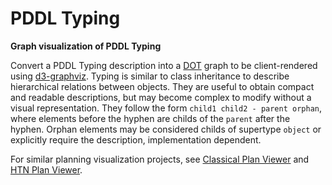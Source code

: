 # PDDL Typing
**Graph visualization of PDDL Typing**

Convert a PDDL Typing description into a [DOT](https://www.graphviz.org/doc/info/lang.html) graph to be client-rendered using [d3-graphviz](https://github.com/magjac/d3-graphviz).
Typing is similar to class inheritance to describe hierarchical relations between objects.
They are useful to obtain compact and readable descriptions, but may become complex to modify without a visual representation.
They follow the form ``child1 child2 - parent orphan``, where elements before the hyphen are childs of the ``parent`` after the hyphen.
Orphan elements may be considered childs of supertype ``object`` or explicitly require the description, implementation dependent.

For similar planning visualization projects, see [Classical Plan Viewer](../../../Classical_Plan_Viewer) and [HTN Plan Viewer](../../../HTN_Plan_Viewer).